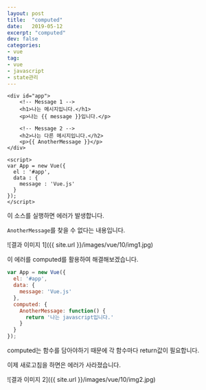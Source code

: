 ```yaml
---
layout: post
title:  "computed"
date:   2019-05-12
excerpt: "computed"
dev: false
categories:
- vue
tag:
- vue
- javascript
- state관리
---
```


```vue
<div id="app">
    <!-- Message 1 -->
    <h1>나는 메시지입니다.</h1>
    <p>나는 {{ message }}입니다.</p>

    <!-- Message 2 -->
    <h2>나는 다른 메시지입니다.</h2>
    <p>{{ AnotherMessage }}</p>
</div>

<script>
var App = new Vue({
  el : '#app',  
  data : {
    message : 'Vue.js'
  }
});
</script>
```

이 소스를 실행하면 에러가 발생합니다.

`AnotherMessage`를 찾을 수 없다는 내용입니다.

![결과 이미지 1]({{ site.url }}/images/vue/10/img1.jpg)

이 에러를 computed를 활용하여 해결해보겠습니다.

```javascript
var App = new Vue({
  el: '#app',
  data: {
    message: 'Vue.js'
  },
  computed: {
    AnotherMessage: function() {
      return '나는 javascript입니다.'
    }
  }
});
```

computed는 함수를 담아야하기 때문에 각 함수마다 return값이 필요합니다.

이제 새로고침을 하면은 에러가 사라졌습니다.

![결과 이미지 2]({{ site.url }}/images/vue/10/img2.jpg)
